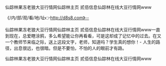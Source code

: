 仙踪林果冻老狼大豆行情网仙踪林主页 贰佰信息仙踪林在线大豆行情网www

《/内/部/观/看/地/址👉http://d8s8.com》--

仙踪林果冻老狼大豆行情网仙踪林主页 贰佰信息仙踪林在线大豆行情网www一直到现在，总爱瞎涂鸦，多么希望能让你再看看，可是这却成了记忆中的过去。在又一个教师节来临之际，送上这段文字，老师，知道吗？学生真的想你！-
	人生的路径，出息很远，也很暗。但是不要怕，不怕的人的眼前才有路。





仙踪林果冻老狼大豆行情网仙踪林主页 贰佰信息仙踪林在线大豆行情网www
